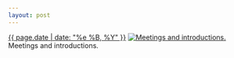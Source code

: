 ```yaml
---
layout: post
---
```


<p>
  <time><a href="/175">{{ page.date | date: "%e %B, %Y" }}</a></time>
  <a href="/175"><img src="{{ site.assets_url }}/175-640.jpg" srcset="{{ site.assets_url }}/175-1280.jpg 1280w, {{ site.assets_url }}/175-960.jpg 960w, {{ site.assets_url }}/175-640.jpg 640w, {{ site.assets_url }}/175-320.jpg 320w" sizes="(min-width: 700px) 50vw, calc(100vw - 2rem)" alt="Meetings and introductions." /></a>
  <span>Meetings and introductions.</span>
</p>
